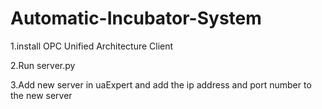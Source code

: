 # Automatic-Incubator-System

1.install OPC Unified Architecture Client

2.Run server.py

3.Add new server in uaExpert and add the ip address and port number to the new server
